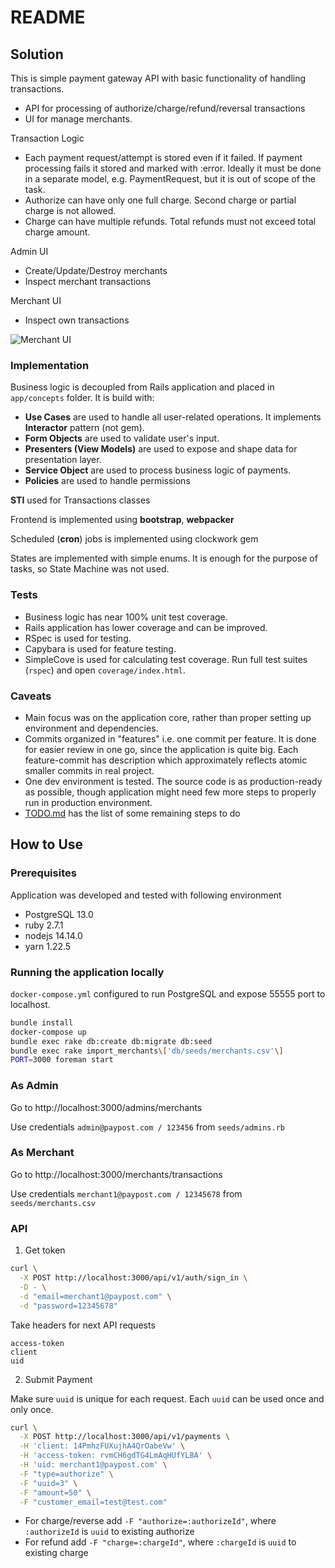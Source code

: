 # README

## Solution

This is simple payment gateway API with basic functionality of handling transactions.
- API for processing of authorize/charge/refund/reversal transactions
- UI for manage merchants.

Transaction Logic
- Each payment request/attempt is stored even if it failed. If payment processing fails it stored and marked with :error. 
Ideally it must be done in a separate model, e.g. PaymentRequest, but it is out of scope of the task.
- Authorize can have only one full charge. Second charge or partial charge is not allowed.
- Charge can have multiple refunds. Total refunds must not exceed total charge amount.

Admin UI
- Create/Update/Destroy merchants
- Inspect merchant transactions 

Merchant UI
- Inspect own transactions 

![Merchant UI](https://api.monosnap.com/file/download?id=ZI4IorwFcI5fv3j8YyY8i0VvMkoCtc)

### Implementation
Business logic is decoupled from Rails application and placed in `app/concepts` folder. It is build with:    
- **Use Cases** are used to handle all user-related operations. It implements **Interactor** pattern (not gem). 
- **Form Objects** are used to validate user's input. 
- **Presenters (View Models)** are used to expose and shape data for presentation layer.
- **Service Object** are used to process business logic of payments.
- **Policies** are used to handle permissions

**STI** used for Transactions classes

Frontend is implemented using **bootstrap**, **webpacker**

Scheduled (**cron**) jobs is implemented using clockwork gem  

States are implemented with simple enums. It is enough for the purpose of tasks, so State Machine was not used. 

### Tests
- Business logic has near 100% unit test coverage.
- Rails application has lower coverage and can be improved. 
- RSpec is used for testing.
- Capybara is used for feature testing. 
- SimpleCove is used for calculating test coverage. Run full test suites (`rspec`) and open `coverage/index.html`.

### Caveats
- Main focus was on the application core, rather than proper setting up environment and dependencies.
- Commits organized in "features" i.e. one commit per feature. 
It is done for easier review in one go, since the application is quite big. 
Each feature-commit has description which approximately reflects atomic smaller commits in real project.  
- One dev environment is tested. The source code is as production-ready as possible, though application might need 
few more steps to properly run in production environment.
- [TODO.md](TODO.md) has the list of some remaining steps to do

## How to Use

### Prerequisites
Application was developed and tested with following environment
- PostgreSQL 13.0
- ruby 2.7.1
- nodejs 14.14.0
- yarn 1.22.5

### Running the application locally
`docker-compose.yml` configured to run PostgreSQL and expose 55555 port to localhost.

```bash
bundle install
docker-compose up
bundle exec rake db:create db:migrate db:seed
bundle exec rake import_merchants\['db/seeds/merchants.csv'\]
PORT=3000 foreman start
```

### As Admin
Go to http://localhost:3000/admins/merchants

Use credentials `admin@paypost.com / 123456` from `seeds/admins.rb`

### As Merchant
Go to http://localhost:3000/merchants/transactions

Use credentials `merchant1@paypost.com / 12345678` from `seeds/merchants.csv`
 
### API
1. Get token
```bash
curl \
  -X POST http://localhost:3000/api/v1/auth/sign_in \
  -D - \
  -d "email=merchant1@paypost.com" \
  -d "password=12345678"
```
Take headers for next API requests 
```
access-token
client
uid
```

2. Submit Payment

Make sure `uuid` is unique for each request. Each `uuid` can be used once and only once.  
```bash
curl \
  -X POST http://localhost:3000/api/v1/payments \
  -H 'client: 14PmhzFUXujhA4QrOabeVw' \
  -H 'access-token: rvmCH6gdTG4LmAqHUfYLBA' \
  -H 'uid: merchant1@paypost.com' \
  -F "type=authorize" \
  -F "uuid=3" \
  -F "amount=50" \
  -F "customer_email=test@test.com"
```
- For charge/reverse add `-F "authorize=:authorizeId"`, where `:authorizeId` is `uuid` to existing authorize
- For refund add `-F "charge=:chargeId"`, where `:chargeId` is `uuid` to existing charge
